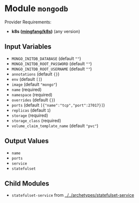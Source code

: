 
# Module `mongodb`

Provider Requirements:
* **k8s ([mingfang/k8s](https://registry.terraform.io/providers/mingfang/k8s/latest))** (any version)

## Input Variables
* `MONGO_INITDB_DATABASE` (default `""`)
* `MONGO_INITDB_ROOT_PASSWORD` (default `""`)
* `MONGO_INITDB_ROOT_USERNAME` (default `""`)
* `annotations` (default `{}`)
* `env` (default `[]`)
* `image` (default `"mongo"`)
* `name` (required)
* `namespace` (required)
* `overrides` (default `{}`)
* `ports` (default `[{"name":"tcp","port":27017}]`)
* `replicas` (default `1`)
* `storage` (required)
* `storage_class` (required)
* `volume_claim_template_name` (default `"pvc"`)

## Output Values
* `name`
* `ports`
* `service`
* `statefulset`

## Child Modules
* `statefulset-service` from [../../archetypes/statefulset-service](../../archetypes/statefulset-service)

